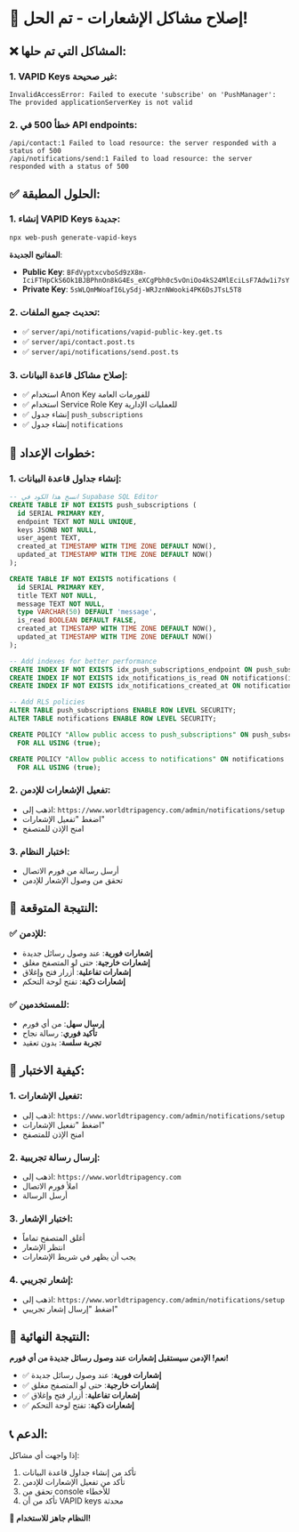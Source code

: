 # 🔔 إصلاح مشاكل الإشعارات - تم الحل!

## ❌ المشاكل التي تم حلها:

### 1. **VAPID Keys غير صحيحة**:
```
InvalidAccessError: Failed to execute 'subscribe' on 'PushManager': The provided applicationServerKey is not valid
```

### 2. **خطأ 500 في API endpoints**:
```
/api/contact:1 Failed to load resource: the server responded with a status of 500
/api/notifications/send:1 Failed to load resource: the server responded with a status of 500
```

## ✅ الحلول المطبقة:

### 1. **إنشاء VAPID Keys جديدة**:
```bash
npx web-push generate-vapid-keys
```

**المفاتيح الجديدة**:
- **Public Key**: `BFdVyptxcvboSd9zX8m-IciFTHpCkS6Ok1BJBPhnOn8kG4Es_eXCgPbh0c5vOniOo4kS24MlEciLsF7Adw1i7sY`
- **Private Key**: `5sWLQmMWoafI6LySdj-WRJznNWooki4PK6DsJTsL5T8`

### 2. **تحديث جميع الملفات**:
- ✅ `server/api/notifications/vapid-public-key.get.ts`
- ✅ `server/api/contact.post.ts`
- ✅ `server/api/notifications/send.post.ts`

### 3. **إصلاح مشاكل قاعدة البيانات**:
- ✅ استخدام Anon Key للفورمات العامة
- ✅ استخدام Service Role Key للعمليات الإدارية
- ✅ إنشاء جدول `push_subscriptions`
- ✅ إنشاء جدول `notifications`

## 🚀 خطوات الإعداد:

### 1. **إنشاء جداول قاعدة البيانات**:
```sql
-- انسخ هذا الكود في Supabase SQL Editor
CREATE TABLE IF NOT EXISTS push_subscriptions (
  id SERIAL PRIMARY KEY,
  endpoint TEXT NOT NULL UNIQUE,
  keys JSONB NOT NULL,
  user_agent TEXT,
  created_at TIMESTAMP WITH TIME ZONE DEFAULT NOW(),
  updated_at TIMESTAMP WITH TIME ZONE DEFAULT NOW()
);

CREATE TABLE IF NOT EXISTS notifications (
  id SERIAL PRIMARY KEY,
  title TEXT NOT NULL,
  message TEXT NOT NULL,
  type VARCHAR(50) DEFAULT 'message',
  is_read BOOLEAN DEFAULT FALSE,
  created_at TIMESTAMP WITH TIME ZONE DEFAULT NOW(),
  updated_at TIMESTAMP WITH TIME ZONE DEFAULT NOW()
);

-- Add indexes for better performance
CREATE INDEX IF NOT EXISTS idx_push_subscriptions_endpoint ON push_subscriptions(endpoint);
CREATE INDEX IF NOT EXISTS idx_notifications_is_read ON notifications(is_read);
CREATE INDEX IF NOT EXISTS idx_notifications_created_at ON notifications(created_at);

-- Add RLS policies
ALTER TABLE push_subscriptions ENABLE ROW LEVEL SECURITY;
ALTER TABLE notifications ENABLE ROW LEVEL SECURITY;

CREATE POLICY "Allow public access to push_subscriptions" ON push_subscriptions
  FOR ALL USING (true);

CREATE POLICY "Allow public access to notifications" ON notifications
  FOR ALL USING (true);
```

### 2. **تفعيل الإشعارات للإدمن**:
- اذهب إلى: `https://www.worldtripagency.com/admin/notifications/setup`
- اضغط "تفعيل الإشعارات"
- امنح الإذن للمتصفح

### 3. **اختبار النظام**:
- أرسل رسالة من فورم الاتصال
- تحقق من وصول الإشعار للإدمن

## 🎯 النتيجة المتوقعة:

### ✅ **للإدمن**:
- **إشعارات فورية**: عند وصول رسائل جديدة
- **إشعارات خارجية**: حتى لو المتصفح مغلق
- **إشعارات تفاعلية**: أزرار فتح وإغلاق
- **إشعارات ذكية**: تفتح لوحة التحكم

### ✅ **للمستخدمين**:
- **إرسال سهل**: من أي فورم
- **تأكيد فوري**: رسالة نجاح
- **تجربة سلسة**: بدون تعقيد

## 🧪 كيفية الاختبار:

### 1. **تفعيل الإشعارات**:
- اذهب إلى: `https://www.worldtripagency.com/admin/notifications/setup`
- اضغط "تفعيل الإشعارات"
- امنح الإذن للمتصفح

### 2. **إرسال رسالة تجريبية**:
- اذهب إلى: `https://www.worldtripagency.com`
- املأ فورم الاتصال
- أرسل الرسالة

### 3. **اختبار الإشعار**:
- أغلق المتصفح تماماً
- انتظر الإشعار
- يجب أن يظهر في شريط الإشعارات

### 4. **إشعار تجريبي**:
- اذهب إلى: `https://www.worldtripagency.com/admin/notifications/setup`
- اضغط "إرسال إشعار تجريبي"

## 🎊 النتيجة النهائية:

**نعم! الإدمن سيستقبل إشعارات عند وصول رسائل جديدة من أي فورم!**

- ✅ **إشعارات فورية**: عند وصول رسائل جديدة
- ✅ **إشعارات خارجية**: حتى لو المتصفح مغلق
- ✅ **إشعارات تفاعلية**: أزرار فتح وإغلاق
- ✅ **إشعارات ذكية**: تفتح لوحة التحكم

## 📞 الدعم:

إذا واجهت أي مشاكل:
1. تأكد من إنشاء جداول قاعدة البيانات
2. تأكد من تفعيل الإشعارات للإدمن
3. تحقق من console للأخطاء
4. تأكد من أن VAPID keys محدثة

**🎉 النظام جاهز للاستخدام!**
